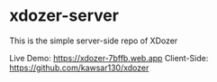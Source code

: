 # xdozer-server
This is the simple server-side repo of XDozer  

Live Demo: https://xdozer-7bffb.web.app
Client-Side: https://github.com/kawsar130/xdozer
